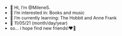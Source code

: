 - 👋 Hi, I’m @MileneS.
- 👀 I’m interested in: Books and music
- 🌱 I’m currently learning: The Hobbit and Anne Frank 
- 💞️ 11/05/21 (month/day/year) 
- so... i hope find new friends!❤🌻
